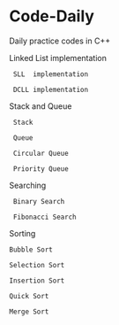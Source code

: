 # Code-Daily

  Daily practice codes in C++
  
  
  Linked List implementation

     SLL  implementation
  
     DCLL implementation
  
  Stack and Queue
  
     Stack 
  
     Queue 
  
     Circular Queue 
  
     Priority Queue 
  
  Searching 
  
     Binary Search
  
     Fibonacci Search
  
  Sorting
  
    Bubble Sort
  
    Selection Sort
  
    Insertion Sort
  
    Quick Sort
  
    Merge Sort

